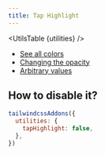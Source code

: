 ```yaml
---
title: Tap Highlight
---
```


<script>
	import UtilsTable from '$lib/UtilsTable.svelte'
	const utilities = {
		'.tap-highlight-transparent': {
			'-webkit-tap-highlight-color': 'transparent',
		},
		'.tap-highlight-white': {
			'-webkit-tap-highlight-color': '#fff',
		},
		'.tap-highlight-black': {
			'-webkit-tap-highlight-color': '#000',
		},
	}
</script>

<UtilsTable {utilities} />

- <a href="https://tailwindcss.com/docs/customizing-colors" target="_blank" rel="noreferrer">See all colors</a>
- <a href="https://tailwindcss.com/docs/background-color#changing-the-opacity" target="_blank" rel="noreferrer">Changing the opacity</a>
- <a href="https://tailwindcss.com/docs/background-color#arbitrary-values" target="_blank" rel="noreferrer">Arbitrary values</a>

## How to disable it?

```js
tailwindcssAddons({
  utilities: {
    tapHighlight: false,
  },
})
```
